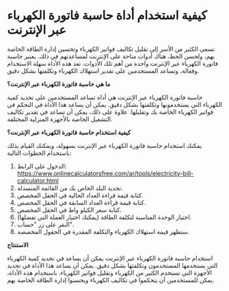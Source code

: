كيفية استخدام أداة حاسبة فاتورة الكهرباء عبر الإنترنت
=====================================================

تسعى الكثير من الأسر إلى تقليل تكاليف فواتير الكهرباء وتحسين إدارة الطاقة الخاصة بهم، ولحسن الحظ، هناك أدوات متاحة على الإنترنت لمساعدتهم في ذلك. يعتبر حاسبة فاتورة الكهرباء عبر الإنترنت واحدة من أهم تلك الأدوات. تعد هذه الأداة سهلة الاستخدام وفعالة، وتساعد المستخدمين على تقدير استهلاك الكهرباء وتكلفتها بشكل دقيق.

**ما هي حاسبة فاتورة الكهرباء عبر الإنترنت؟**

حاسبة فاتورة الكهرباء عبر الإنترنت هي أداة تساعد المستخدمين على تحديد كمية الكهرباء التي يستخدمونها وتكلفتها بشكل دقيق. يمكن أن يساعد هذا الأداة في التحكم في فواتير الكهرباء الخاصة بك وتقليلها. علاوة على ذلك، يمكن أن تساعد في تقدير تكاليف التشغيل الخاصة بالأجهزة المنزلية المختلفة.

**كيفية استخدام حاسبة فاتورة الكهرباء عبر الإنترنت؟**

يمكنك استخدام حاسبة فاتورة الكهرباء عبر الإنترنت بسهولة، ويمكنك القيام بذلك باستخدام الخطوات التالية:

1. الدخول على الرابط: <https://www.onlinecalculatorsfree.com/ar/tools/electricity-bill-calculator.html>
2. تحديد البلد الخاص بك من القائمة المنسدلة.
3. كتابة قيمة قراءة العداد الحالية في الحقل المخصص.
4. كتابة قيمة قراءة العداد السابقة في الحقل المخصص.
5. كتابة سعر الكيلو واط في الحقل المخصص.
6. اختيار الوحدة المناسبة لتكلفة الطاقة (يمكنك اختيار العملة التي تفضلها).
7. النقر على زر "حساب".
8. ستظهر قيمة استهلاك الكهرباء والتكلفة المقدرة في الحقول المخصصة.

**الاستنتاج**

استخدام حاسبة فاتورة الكهرباء عبر الإنترنت يمكن أن يساعد في تحديد كمية الكهرباء التي يستخدمها المستخدمون وتكلفتها بشكل دقيق. يمكن أن يساعد هذا الأداة في تحديد الأجهزة التي تستخدم الكثير من الكهرباء وتقليل فواتير الكهرباء. باستخدام هذه الأداة، يمكن للمستخدمين أن يتحكموا في تكاليف الكهرباء ويحسنوا إدارة الطاقة الخاصة بهم.